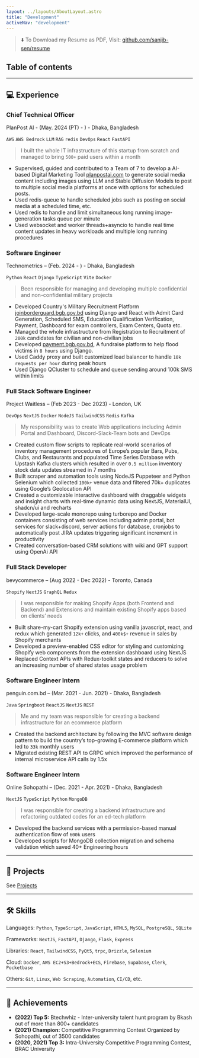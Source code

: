 ```yaml
---
layout: ../layouts/AboutLayout.astro
title: "Development"
activeNav: "development"
---
```


> ⬇️ To Download my Resume as PDF, Visit: [github.com/sanjib-sen/resume](https://github.com/sanjib-sen/resume)

## Table of contents

---

## 💻 Experience

### Chief Technical Officer

PlanPost AI - (May. 2024 (PT) - ) - Dhaka, Bangladesh

`AWS` `AWS Bedrock` `LLM` `RAG` `redis` `DevOps` `React` `FastAPI`

> I built the whole IT infrastructure of this startup from scratch and managed to bring `500+` paid users within a month

- Supervised, guided and contributed to a Team of 7 to develop a AI-based Digital Marketing Tool [planpostai.com](https://planpostai.com) to generate social media content including images using LLM and Stable Diffusion Models to post to multiple social media platforms at once with options for scheduled posts.
- Used redis-queue to handle scheduled jobs such as posting on social media at a scheduled time, etc.
- Used redis to handle and limit simultaneous long running image-generation tasks queue per minute
- Used websocket and worker threads+asyncio to handle real time content updates in heavy workloads and multiple long running procedures

### Software Engineer

Technometrics – (Feb. 2024 - ) - Dhaka, Bangladesh

`Python` `React` `Django` `TypeScript` `Vite` `Docker`

> Been responsible for managing and developing multiple confidential and non-confidential military projects

- Developed Country's Military Recruitment Platform [joinborderguard.bgb.gov.bd](https://joinborderguard.bgb.gov.bd) using Django and React with Admit Card Generation, Scheduled SMS, Education Qualification Verification, Payment, Dashboard for exam controllers, Exam Centers, Quota etc.
- Managed the whole infrastructure from Registration to Recruitment of `200k` candidates for civilian and non-civilian jobs
- Developed [payment.bgb.gov.bd](https://payment.bgb.gov.bd), A fundraise platform to help flood victims in `8 hours` using Django.
- Used Caddy proxy and built customized load balancer to handle `10k requests per hour` during peak hours
- Used Django QCluster to schedule and queue sending around 100k SMS within limits
<!-- - Developed 2 other confidential projects based based on React, Python Django, Celery, Tensorflow, Riva ASR, etc. -->

### Full Stack Software Engineer

Project Waitless – (Feb 2023 - Dec 2023) - London, UK

`DevOps` `NextJS` `Docker` `NodeJS` `TailwindCSS` `Redis` `Kafka`

> My responsibility was to create Web applications including Admin Portal and Dashboard, Discord-Slack-Team bots and DevOps

- Created custom flow scripts to replicate real-world scenarios of inventory management procedures of Europe’s popular Bars, Pubs, Clubs, and Restaurants and populated Time Series Database with Upstash Kafka clusters which resulted in over `0.5 million` inventory stock data updates streamed in 7 months
- Built scraper and automation tools using NodeJS Puppeteer and Python Selenium which collected `100k+` venue data and filtered 70k+ duplicates using Google’s Geolocation API
- Created a customizable interactive dashboard with draggable widgets and insight charts with real-time dynamic data using NextJS, MaterialUI, shadcn/ui and recharts
- Developed large-scale monorepo using turborepo and Docker containers consisting of web services including admin portal, bot services for slack+discord, server actions for database, cronjobs to automatically post JIRA updates triggering significant increment in productivity
- Created conversation-based CRM solutions with wiki and GPT support using OpenAi API

### Full Stack Developer

bevycommerce – (Aug 2022 - Dec 2022) - Toronto, Canada

`Shopify` `NextJS` `GraphQL` `Redux`

> I was responsible for making Shopify Apps (both Frontend and Backend) and Extensions and maintain existing Shopify apps based on clients’ needs

- Built share-my-cart Shopify extension using vanilla javascript, react, and redux which generated `12k+` clicks, and `400k$+` revenue in sales by Shopify merchants
- Developed a preview-enabled CSS editor for styling and customizing Shopify web components from the extension dashboard using NextJS
- Replaced Context APIs with Redux-toolkit states and reducers to solve an increasing number of shared states usage problem

### Software Engineer Intern

penguin.com.bd – (Mar. 2021 - Jun. 2021) - Dhaka, Bangladesh

`Java` `Springboot` `ReactJS` `NextJS` `REST`

> Me and my team was responsible for creating a backend infrastructure for an ecommerce platform

- Created the backend architecture by following the MVC software design pattern to build the country’s top-growing E-commerce platform which led to `33k` monthly users
- Migrated existing REST API to GRPC which improved the performance of internal microservice API calls by 1.5x

### Software Engineer Intern

Online Sohopathi – (Dec. 2021 - Apr. 2021) - Dhaka, Bangladesh

`NextJS` `TypeScript` `Python` `MongoDB`

> I was responsible for creating a backend infrastructure and refactoring outdated codes for an ed-tech platform

- Developed the backend services with a permission-based manual authentication flow of `600k` users
- Developed scripts for MongoDB collection migration and schema validation which saved 40+ Engineering hours

---

## 🤖 Projects

See [Projects](/projects)

---

## 🛠 Skills

Languages: `Python`, `TypeScript`, `JavaScript`, `HTML5`, `MySQL`, `PostgreSQL`, `SQLite`

Frameworks: `NextJS`, `FastAPI`, `Django`, `Flask`, `Express`

Libraries: `React`, `TailwindCSS`, `PyQt5`, `trpc`, `Drizzle`, `Selenium`

Cloud: `Docker`, `AWS EC2+S3+Bedrock+ECS`, `Firebase`, `Supabase`, `Clerk`, `Pocketbase`

Others: `Git`, `Linux`, `Web Scraping`, `Automation`, `CI/CD`, etc.

---

## 🥳 Achievements

- **(2022) Top 5:** Btechwhiz - Inter-university talent hunt program by Bkash out of more than 800+ candidates
- **(2021) Champion:** Competitive Programming Contest Organized by Sohopathi, out of 3500 candidates
- **(2020, 2021) Top 3:** Intra-University Competitive Programming Contest, BRAC University
